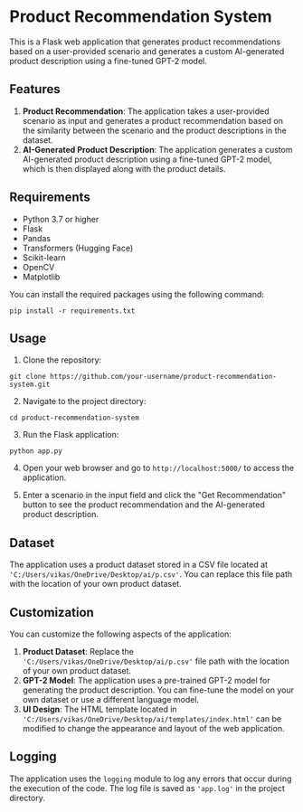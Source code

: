 # Product Recommendation System

This is a Flask web application that generates product recommendations based on a user-provided scenario and generates a custom AI-generated product description using a fine-tuned GPT-2 model.

## Features

1. **Product Recommendation**: The application takes a user-provided scenario as input and generates a product recommendation based on the similarity between the scenario and the product descriptions in the dataset.
2. **AI-Generated Product Description**: The application generates a custom AI-generated product description using a fine-tuned GPT-2 model, which is then displayed along with the product details.

## Requirements

- Python 3.7 or higher
- Flask
- Pandas
- Transformers (Hugging Face)
- Scikit-learn
- OpenCV
- Matplotlib

You can install the required packages using the following command:

```
pip install -r requirements.txt
```

## Usage

1. Clone the repository:

```
git clone https://github.com/your-username/product-recommendation-system.git
```

2. Navigate to the project directory:

```
cd product-recommendation-system
```

3. Run the Flask application:

```
python app.py
```

4. Open your web browser and go to `http://localhost:5000/` to access the application.

5. Enter a scenario in the input field and click the "Get Recommendation" button to see the product recommendation and the AI-generated product description.

## Dataset

The application uses a product dataset stored in a CSV file located at `'C:/Users/vikas/OneDrive/Desktop/ai/p.csv'`. You can replace this file path with the location of your own product dataset.

## Customization

You can customize the following aspects of the application:

1. **Product Dataset**: Replace the `'C:/Users/vikas/OneDrive/Desktop/ai/p.csv'` file path with the location of your own product dataset.
2. **GPT-2 Model**: The application uses a pre-trained GPT-2 model for generating the product description. You can fine-tune the model on your own dataset or use a different language model.
3. **UI Design**: The HTML template located in `'C:/Users/vikas/OneDrive/Desktop/ai/templates/index.html'` can be modified to change the appearance and layout of the web application.

## Logging

The application uses the `logging` module to log any errors that occur during the execution of the code. The log file is saved as `'app.log'` in the project directory.


